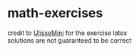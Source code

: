 # math-exercises  
credit to [UlisseMini](https://github.com/UlisseMini/understanding-analysis-solutions) for the exercise latex  
solutions are not guaranteed to be correct

